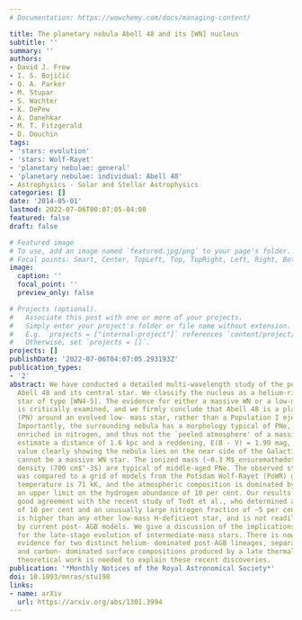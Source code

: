 ```yaml
---
# Documentation: https://wowchemy.com/docs/managing-content/

title: The planetary nebula Abell 48 and its [WN] nucleus
subtitle: ''
summary: ''
authors:
- David J. Frew
- I. S. Bojičić
- Q. A. Parker
- M. Stupar
- S. Wachter
- K. DePew
- A. Danehkar
- M. T. Fitzgerald
- D. Douchin
tags:
- 'stars: evolution'
- 'stars: Wolf-Rayet'
- 'planetary nebulae: general'
- 'planetary nebulae: individual: Abell 48'
- Astrophysics - Solar and Stellar Astrophysics
categories: []
date: '2014-05-01'
lastmod: 2022-07-06T00:07:05-04:00
featured: false
draft: false

# Featured image
# To use, add an image named `featured.jpg/png` to your page's folder.
# Focal points: Smart, Center, TopLeft, Top, TopRight, Left, Right, BottomLeft, Bottom, BottomRight.
image:
  caption: ''
  focal_point: ''
  preview_only: false

# Projects (optional).
#   Associate this post with one or more of your projects.
#   Simply enter your project's folder or file name without extension.
#   E.g. `projects = ["internal-project"]` references `content/project/deep-learning/index.md`.
#   Otherwise, set `projects = []`.
projects: []
publishDate: '2022-07-06T04:07:05.293193Z'
publication_types:
- '2'
abstract: We have conducted a detailed multi-wavelength study of the peculiar nebula
  Abell 48 and its central star. We classify the nucleus as a helium-rich, hydrogen-deficient
  star of type [WN4-5]. The evidence for either a massive WN or a low-mass [WN] interpretation
  is critically examined, and we firmly conclude that Abell 48 is a planetary nebula
  (PN) around an evolved low- mass star, rather than a Population I ejecta nebula.
  Importantly, the surrounding nebula has a morphology typical of PNe, and is not
  enriched in nitrogen, and thus not the `peeled atmosphere' of a massive star. We
  estimate a distance of 1.6 kpc and a reddening, E(B - V) = 1.90 mag, the latter
  value clearly showing the nebula lies on the near side of the Galactic bar, and
  cannot be a massive WN star. The ionized mass (~0.3 M$_ensuremathødot$) and electron
  density (700 cm$^-3$) are typical of middle-aged PNe. The observed stellar spectrum
  was compared to a grid of models from the Potsdam Wolf-Rayet (PoWR) grid. The best-fitting
  temperature is 71 kK, and the atmospheric composition is dominated by helium with
  an upper limit on the hydrogen abundance of 10 per cent. Our results are in very
  good agreement with the recent study of Todt et al., who determined a hydrogen fraction
  of 10 per cent and an unusually large nitrogen fraction of ~5 per cent. This fraction
  is higher than any other low-mass H-deficient star, and is not readily explained
  by current post- AGB models. We give a discussion of the implications of this discovery
  for the late-stage evolution of intermediate-mass stars. There is now tentative
  evidence for two distinct helium- dominated post-AGB lineages, separate to the helium-
  and carbon- dominated surface compositions produced by a late thermal pulse. Further
  theoretical work is needed to explain these recent discoveries.
publication: '*Monthly Notices of the Royal Astronomical Society*'
doi: 10.1093/mnras/stu198
links:
- name: arXiv
  url: https://arxiv.org/abs/1301.3994
---
```

